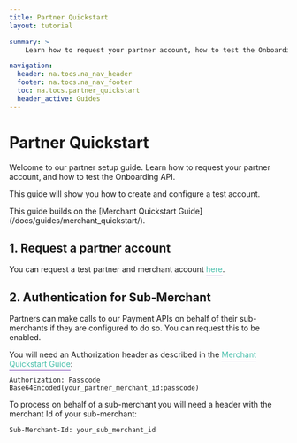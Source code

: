 ```yaml
---
title: Partner Quickstart
layout: tutorial

summary: >
    Learn how to request your partner account, how to test the Onboarding API, and authenticate on behalf of sub-merchants.

navigation:
  header: na.tocs.na_nav_header
  footer: na.tocs.na_nav_footer
  toc: na.tocs.partner_quickstart
  header_active: Guides
---
```

<style>
.mainDiv a:link
 {    
  color:  #45beaa!important;
  text-decoration-color: #7847b5;
  text-underline-offset: 6px;
}
.mainDiv a:hover{
  color: #2d8c8c!important;
}
.mainDiv a:visited {    
  color:  #45beaa!important;
  text-decoration-color: #7847b5;
  text-underline-offset: 6px;
}
.mainDiv a:active {    
  color: #2d8c8c!important;
  text-decoration-color: gray;
}

</style>

# Partner Quickstart

Welcome to our partner setup guide. Learn how to request your partner account, and how to test the Onboarding API.

This guide will show you how to create and configure a test account.
<div class="mainDiv">
This guide builds on the [Merchant Quickstart Guide](/docs/guides/merchant_quickstart/).

## 1. Request a partner account
You can request a test partner and merchant account [here](/docs/forms/create_test_merchant_account/).

## 2. Authentication for Sub-Merchant
Partners can make calls to our Payment APIs on behalf of their sub-merchants if they are configured to do so. You can request this to be enabled.

You will need an Authorization header as described in the [Merchant Quickstart Guide](/docs/guides/merchant_quickstart/):
</div>

```
Authorization: Passcode Base64Encoded(your_partner_merchant_id:passcode)
```
 
To process on behalf of a sub-merchant you will need a header with the merchant Id of your sub-merchant:

```
Sub-Merchant-Id: your_sub_merchant_id
```
